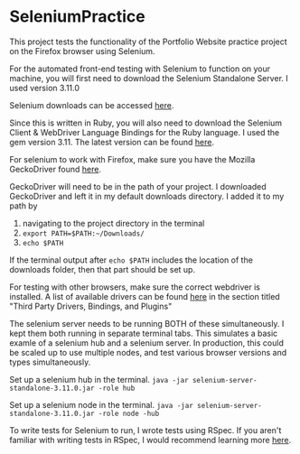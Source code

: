 # SeleniumPractice

This project tests the functionality of the Portfolio Website practice project on the Firefox browser using Selenium.

For the automated front-end testing with Selenium to function on your machine, you will first need to download the Selenium Standalone Server. I used version 3.11.0

Selenium downloads can be accessed [here](https://www.seleniumhq.org/download/).

Since this is written in Ruby, you will also need to download the Selenium Client & WebDriver Language Bindings for the Ruby language. I used the gem version 3.11. The latest version can be found [here](http://rubygems.org/gems/selenium-webdriver).

For selenium to work with Firefox, make sure you have the Mozilla GeckoDriver found [here](https://github.com/mozilla/geckodriver/).

GeckoDriver will need to be in the path of your project. I downloaded GeckoDriver and left it in my default downloads directory. I added it to my path by
1. navigating to the project directory in the terminal
2. `export PATH=$PATH:~/Downloads/`
3. `echo $PATH`

If the terminal output after `echo $PATH` includes the location of the downloads folder, then that part should be set up.

For testing with other browsers, make sure the correct webdriver is installed. A list of available drivers can be found [here](https://www.seleniumhq.org/download/) in the section titled "Third Party Drivers, Bindings, and Plugins"

The selenium server needs to be running BOTH of these simultaneously. I kept them both running in separate terminal tabs. This simulates a basic examle of a selenium hub and a selenium server. In production, this could be scaled up to use multiple nodes, and test various browser versions and types simultaneously.

Set up a selenium hub in the terminal.
`java -jar selenium-server-standalone-3.11.0.jar -role hub`

Set up a selenium node in the terminal.
`java -jar selenium-server-standalone-3.11.0.jar -role node -hub`

To write tests for Selenium to run, I wrote tests using RSpec. If you aren't familiar with writing tests in RSpec, I would recommend learning more [here](http://rspec.info/documentation/3.7/rspec-expectations/).
